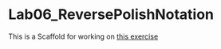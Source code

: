 # Lab06_ReversePolishNotation

This is a Scaffold for working on [this exercise](http://bkleinen.github.io/info2/labs/lab-06.html)
